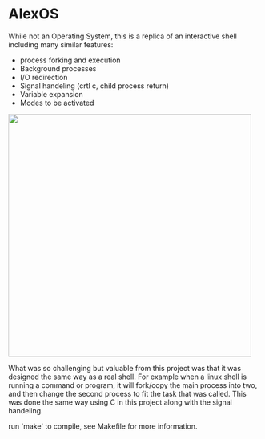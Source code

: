 # AlexOS
While not an Operating System, this is a replica of an interactive shell including many similar features:
- process forking and execution
- Background processes
- I/O redirection
- Signal handeling (crtl c, child process return)
- Variable expansion
- Modes to be activated<br>

<a href="(https://youtu.be/wBHxsVFhX0U?si=6QXD-rFHLSz8QI36)"><img width='485' src="https://github.com/user-attachments/assets/bd4b78e5-93e4-4352-a596-e44241bea0b1"></a><br>

What was so challenging but valuable from this project was that it was designed the same way as a real shell. For example when a linux shell is running a command or program, it will fork/copy the main process into two, and then change the second process to fit the task that was called. This was done the same way using C in this project along with the signal handeling.

run 'make' to compile, see Makefile for more information.
